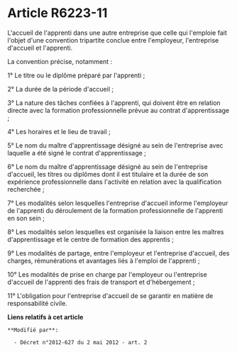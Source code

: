 # Article R6223-11

L'accueil de l'apprenti dans une autre entreprise que celle qui l'emploie fait l'objet d'une convention tripartite conclue
entre l'employeur, l'entreprise d'accueil et l'apprenti. 

La convention précise, notamment :

1° Le titre ou le diplôme préparé par l'apprenti ;

2° La durée de la période d'accueil ;

3° La nature des tâches confiées à l'apprenti, qui doivent être en relation directe avec la formation professionnelle prévue
au contrat d'apprentissage ;

4° Les horaires et le lieu de travail ;

5° Le nom du maître d'apprentissage désigné au sein de l'entreprise avec laquelle a été signé le contrat d'apprentissage ;

6° Le nom du maître d'apprentissage désigné au sein de l'entreprise d'accueil, les titres ou diplômes dont il est titulaire
et la durée de son expérience professionnelle dans l'activité en relation avec la qualification recherchée ; 

7° Les modalités selon lesquelles l'entreprise d'accueil informe l'employeur de l'apprenti du déroulement de la formation
professionnelle de l'apprenti en son sein ;

8° Les modalités selon lesquelles est organisée la liaison entre les maîtres d'apprentissage et le centre de formation des
apprentis ;

9° Les modalités de partage, entre l'employeur et l'entreprise d'accueil, des charges, rémunérations et avantages liés à
l'emploi de l'apprenti ;

10° Les modalités de prise en charge par l'employeur ou l'entreprise d'accueil de l'apprenti des frais de transport et
d'hébergement ; 

11° L'obligation pour l'entreprise d'accueil de se garantir en matière de responsabilité civile.

**Liens relatifs à cet article**

	**Modifié par**:

	  - Décret n°2012-627 du 2 mai 2012 - art. 2
